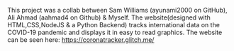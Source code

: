 This project was a collab between Sam Williams (ayunami2000 on GitHub), Ali Ahmad (aahmad4 on Github) & Myself. 
The website(designed with HTML,CSS,NodeJS & a Python Backend) tracks international data on the COVID-19 pandemic and displays it in easy to read graphics. 
The website can be seen here: https://coronatracker.glitch.me/

